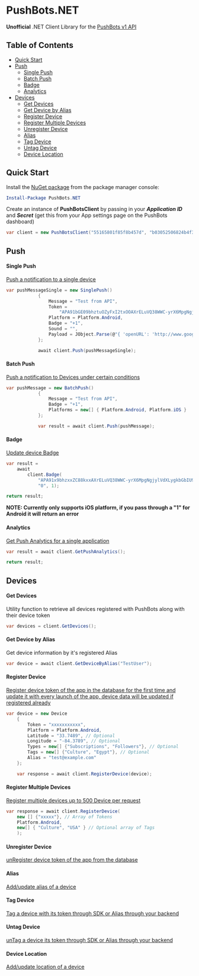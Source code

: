 # PushBots.NET
**Unofficial** .NET Client Library for the [PushBots v1 API](https://pushbots.com/developer/api/1)

Table of Contents
-----------------
* [Quick Start](#quick-start)
* [Push](#push)
  * [Single Push](#single-push)
  * [Batch Push](#batch-push)
  * [Badge](#badge)
  * [Analytics](#analytics)
* [Devices](#devices)
  * [Get Devices](#get-devices)
  * [Get Device by Alias](#get-device-by-alias)
  * [Register Device](#register-device)
  * [Register Multiple Devices](#register-multiple-devices)
  * [Unregister Device](#unregister-device)
  * [Alias](#alias)
  * [Tag Device](#tag-device)
  * [Untag Device](#untag-device)
  * [Device Location](#device-location)

Quick Start
-----------

Install the [NuGet package](https://www.nuget.org/packages/PushBots.NET/) from the package manager console:

```powershell
Install-Package PushBots.NET
```

Create an instance of **PushBotsClient** by passing in your ***Application ID*** and ***Secret*** (get this from your App settings page on the PushBots dashboard)

```c#
var client = new PushBotsClient("55165801f85f8b457d", "b03052506824b4f3165ecc0");
```

Push
----
#### Single Push

[Push a notification to a single device](https://pushbots.com/developer/api/1#PushOne)

```c#
var pushMessageSingle = new SinglePush()
            {
                Message = "Test from API",
                Token =
                    "APA91bGE09bhztuOZyFxI2txOOAXrELuVQ38WWC-yrX6MpgNgjylVdXLygkbGbIU9x6aToJl3C5nVGJtdteAyGVbY19TSBWYnYip0-Arjv3-6KRDq9sDobbpc17yxb3OpFO_nxxxxxxxxxxx",
                Platform = Platform.Android,
                Badge = "+1",
                Sound = "",
                Payload = JObject.Parse(@"{ 'openURL': 'http://www.google.com/' }")
            };

            await client.Push(pushMessageSingle);
```

#### Batch Push

[Push a notification to Devices under certain conditions](https://pushbots.com/developer/api/1#batch_push)

```c#
var pushMessage = new BatchPush()
            {
                Message = "Test from API",
                Badge = "+1",
                Platforms = new[] { Platform.Android, Platform.iOS }
            };

            var result = await client.Push(pushMessage);
```

#### Badge

[Update device Badge](https://pushbots.com/developer/api/1#badge)

```c#
var result =
    await
        client.Badge(
            "APA91x9bhzxxZC88kxxAXrELuVQ38WWC-yrX6MpgNgjylVdXLygkbGbIU9x6aToJl3C5nVGJtdteAyGVbY19TSBWYnYip0-Arjv3-6xxxxxx",
            "0", 1);

return result;
```

**NOTE: Currently only supports iOS platform, if you pass through a "1" for Android it will return an error**

#### Analytics

[Get Push Analytics for a single application](https://pushbots.com/developer/api/1#getAnalytics)

```c#
var result = await client.GetPushAnalytics();

return result;
```

Devices
-------

#### Get Devices

Utility function to retrieve all devices registered with PushBots along with their device token

```c#
var devices = client.GetDevices();
```

#### Get Device by Alias

Get device information by it's registered Alias

```c#
var device = await client.GetDeviceByAlias("TestUser");
```

#### Register Device

[Register device token of the app in the database for the first time and update it with every launch of the app, device data will be updated if registered already](https://pushbots.com/developer/api/1#register)

```c#
var device = new Device
    {
        Token = "xxxxxxxxxxx",
        Platform = Platform.Android,
        Latitude = "33.7489", // Optional
        Longitude = "-84.3789", // Optional
        Types = new[] {"Subscriptions", "Followers"}, // Optional
        Tags = new[] {"Culture", "Egypt"}, // Optional
        Alias = "test@example.com"
    };

    var response = await client.RegisterDevice(device);
```

#### Register Multiple Devices

[Register multiple devices up to 500 Device per request](https://pushbots.com/developer/api/1#batchtoken)

```c#
var response = await client.RegisterDevice(
    new [] {"xxxxx"}, // Array of Tokens
    Platform.Android,
    new[] { "Culture", "USA" } // Optional array of Tags
    );
```

#### Unregister Device

[unRegister device token of the app from the database](https://pushbots.com/developer/api/1#unregister)

#### Alias
[Add/update alias of a device](https://pushbots.com/developer/api/1#alias)

#### Tag Device

[Tag a device with its token through SDK or Alias through your backend](https://pushbots.com/developer/api/1#tag)

#### Untag Device

[unTag a device its token through SDK or Alias through your backend](https://pushbots.com/developer/api/1#deltag)

#### Device Location

[Add/update location of a device](https://pushbots.com/developer/api/1#geo)
